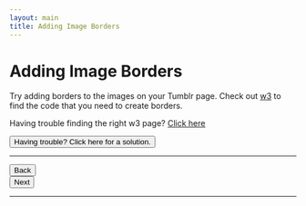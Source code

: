 ```yaml
---
layout: main
title: Adding Image Borders
---
```


# Adding Image Borders

Try adding borders to the images on your Tumblr page. Check out [w3](http://www.w3schools.com/css/default.asp) to find the code that you need to create borders. 

Having trouble finding the right w3 page? [Click here](http://www.w3schools.com/css/css_border.asp)

<a href="../imageborder_solution"><button type="button" class="btn btn-primary btn-lg">Having trouble? Click here for a solution.</button></a>
  

---

<div class="row">
  <div class="col-md-1">
    <a href="../linkcolor"><button type="button" class="btn btn-primary btn-lg">Back</button></a>
  </div>
  <div class="col-md-1">
    <a href="../searchbar"><button type="button" class="btn btn-primary btn-lg">Next</button></a>
  </div>
</div>

---